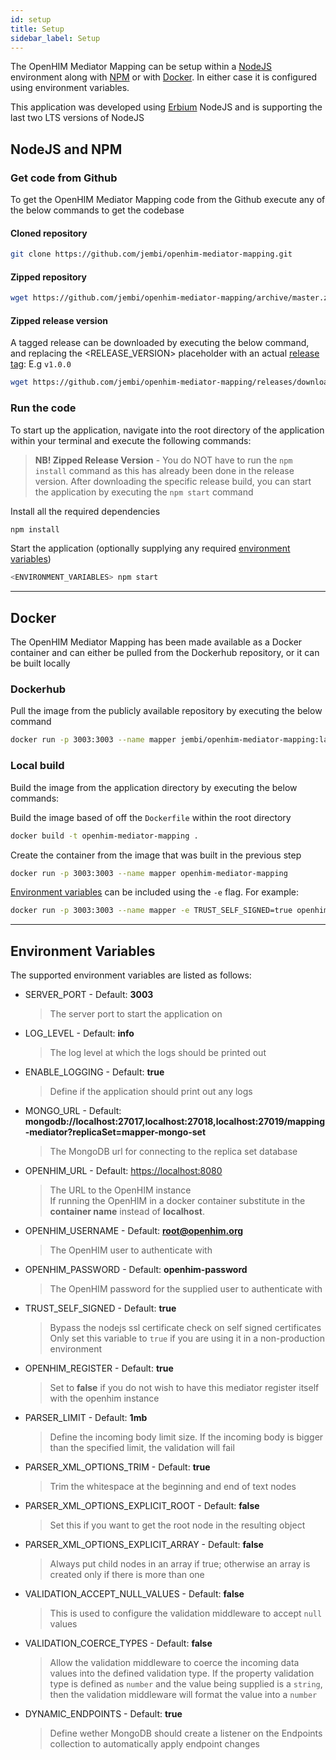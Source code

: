 ```yaml
---
id: setup
title: Setup
sidebar_label: Setup
---
```


The OpenHIM Mediator Mapping can be setup within a [NodeJS](https://nodejs.org/en/) environment along with [NPM](https://www.npmjs.com/) or with [Docker](https://docs.docker.com/). In either case it is configured using environment variables.

This application was developed using [Erbium](https://nodejs.org/en/about/releases/) NodeJS and is supporting the last two LTS versions of NodeJS

## NodeJS and NPM

### Get code from Github

To get the OpenHIM Mediator Mapping code from the Github execute any of the below commands to get the codebase

#### Cloned repository

```sh
git clone https://github.com/jembi/openhim-mediator-mapping.git
```

#### Zipped repository

```sh
wget https://github.com/jembi/openhim-mediator-mapping/archive/master.zip
```

#### Zipped release version

A tagged release can be downloaded by executing the below command, and replacing the <RELEASE_VERSION> placeholder with an actual [release tag](https://github.com/jembi/openhim-mediator-mapping/releases): E.g `v1.0.0`

```sh
wget https://github.com/jembi/openhim-mediator-mapping/releases/download/<RELEASE_VERSION>/build.openhim-mediator-mapping.<RELEASE_VERSION>.zip
```

### Run the code

To start up the application, navigate into the root directory of the application within your terminal and execute the following commands:

  > **NB! Zipped Release Version** - You do NOT have to run the `npm install` command as this has already been done in the release version. After downloading the specific release build, you can start the application by executing the `npm start` command

Install all the required dependencies

```sh
npm install
```

Start the application (optionally supplying any required [environment variables](setup.md#environment-variables))

```sh
<ENVIRONMENT_VARIABLES> npm start
```

---

## Docker

The OpenHIM Mediator Mapping has been made available as a Docker container and can either be pulled from the Dockerhub repository, or it can be built locally

### Dockerhub

Pull the image from the publicly available repository by executing the below command

```sh
docker run -p 3003:3003 --name mapper jembi/openhim-mediator-mapping:latest
```

### Local build

Build the image from the application directory by executing the below commands:

Build the image based of off the `Dockerfile` within the root directory

```sh
docker build -t openhim-mediator-mapping .
```

Create the container from the image that was built in the previous step

```sh
docker run -p 3003:3003 --name mapper openhim-mediator-mapping
```

[Environment variables](setup.md#environment-variables) can be included using the `-e` flag. For example:

```sh
docker run -p 3003:3003 --name mapper -e TRUST_SELF_SIGNED=true openhim-mediator-mapping
```

---

## Environment Variables

The supported environment variables are listed as follows:

- SERVER_PORT - Default: **3003**

  > The server port to start the application on

- LOG_LEVEL - Default: **info**

  > The log level at which the logs should be printed out

- ENABLE_LOGGING - Default: **true**

  > Define if the application should print out any logs

- MONGO_URL - Default: **mongodb://localhost:27017,localhost:27018,localhost:27019/mapping-mediator?replicaSet=mapper-mongo-set**

  > The MongoDB url for connecting to the replica set database

- OPENHIM_URL - Default: <https://localhost:8080>

  > The URL to the OpenHIM instance<br />
  If running the OpenHIM in a docker container substitute in the **container name** instead of **localhost**.

- OPENHIM_USERNAME - Default: **root@openhim.org**

  > The OpenHIM user to authenticate with

- OPENHIM_PASSWORD - Default: **openhim-password**

  > The OpenHIM password for the supplied user to authenticate with

- TRUST_SELF_SIGNED - Default: **true**

  > Bypass the nodejs ssl certificate check on self signed certificates<br />
  Only set this variable to `true` if you are using it in a non-production environment

- OPENHIM_REGISTER - Default: **true**

  > Set to **false** if you do not wish to have this mediator register itself with the openhim instance

- PARSER_LIMIT - Default: **1mb**

  > Define the incoming body limit size. If the incoming body is bigger than the specified limit, the validation will fail

- PARSER_XML_OPTIONS_TRIM - Default: **true**

  > Trim the whitespace at the beginning and end of text nodes

- PARSER_XML_OPTIONS_EXPLICIT_ROOT - Default: **false**

  > Set this if you want to get the root node in the resulting object

- PARSER_XML_OPTIONS_EXPLICIT_ARRAY - Default: **false**

  > Always put child nodes in an array if true; otherwise an array is created only if there is more than one

- VALIDATION_ACCEPT_NULL_VALUES - Default: **false**

  > This is used to configure the validation middleware to accept `null` values

- VALIDATION_COERCE_TYPES - Default: **false**

  > Allow the validation middleware to coerce the incoming data values into the defined validation type. If the property validation type is defined as `number` and the value being supplied is a `string`, then the validation middleware will format the value into a `number`

- DYNAMIC_ENDPOINTS - Default: **true**

  > Define wether MongoDB should create a listener on the Endpoints collection to automatically apply endpoint changes